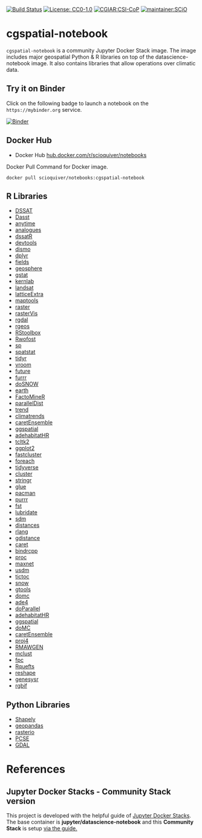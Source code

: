 [![Build Status](https://travis-ci.org/SCiO-systems/cgspatial-notebook.svg?branch=master)](https://travis-ci.org/SCiO-systems/cgspatial-notebook) [![License: CC0-1.0](https://img.shields.io/badge/License-CC0%201.0-lightgrey.svg)](http://creativecommons.org/publicdomain/zero/1.0/)
[![CGIAR:CSI-CoP](https://img.shields.io/badge/CGIAR-CSI--CoP-brightgreen)](https://bigdata.cgiar.org/communities-of-practice/geospatial-data/)
[![maintainer:SCiO](https://img.shields.io/badge/maintainer-SCiO-blue)](https://scio.systems)



# cgspatial-notebook
`cgspatial-notebook` is a community Jupyter Docker Stack image. The image includes major geospatial Python &amp; R libraries  on top of the datascience-notebook image. It also contains libraries that allow operations over climatic data.



## Try it on Binder

Click on the following badge to launch a notebook on the `https://mybinder.org` service.

[![Binder](https://mybinder.org/badge_logo.svg)](https://mybinder.org/v2/gh/SCiO-systems/cgspatial-notebook/master)

## Docker Hub
* Docker Hub [hub.docker.com/r/scioquiver/notebooks](https://hub.docker.com/r/scioquiver/notebooks)

Docker Pull Command for Docker image.
```
docker pull scioquiver/notebooks:cgspatial-notebook
```


## R Libraries
* [DSSAT](https://cran.r-project.org/package=dismo "DSSAT")
* [Dasst](https://cran.r-project.org/package=dismo "Dasst")
* [anytime](https://cran.r-project.org/package=dismo "anytime")
* [analogues](https://github.com/CIAT-DAPA/analogues "analogues")
* [dssatR](https://github.com/palderman/dssatR/ "dssatR")
* [devtools](https://CRAN.R-project.org/package=devtools "devtools")
* [dismo](https://cran.r-project.org/package=dismo "dismo")
* [dplyr](https://cran.r-project.org/package=dplyr "dplyr")
* [fields](https://cran.r-project.org/package=fields "fields")
* [geosphere](https://cran.r-project.org/package=geosphere "geosphere")
* [gstat](https://cran.r-project.org/package=gstat "gstat")
* [kernlab](https://cran.r-project.org/package=kernlab "kernlab")
* [landsat](https://cran.r-project.org/package=landsat "landsat")
* [latticeExtra](https://cran.r-project.org/package=latticeExtra "latticeExtra")
* [maptools](https://cran.r-project.org/package=maptools "maptools")
* [raster](https://cran.r-project.org/package=raster "raster")
* [rasterVis](https://cran.r-project.org/package=rasterVis "rasterVis")
* [rgdal](https://cran.r-project.org/package=rgdal "rgdal")
* [rgeos](https://cran.r-project.org/package=rgeos "rgeos")
* [RStoolbox](https://cran.r-project.org/package=RStoolbox "RStoolbox")
* [Rwofost](https://rdrr.io/rforge/Rwofost/man/Rwofost-package.html "Rwofost")
* [sp](https://cran.r-project.org/package=sp "sp")
* [spatstat](https://cran.r-project.org/package=spatstat "spatstat")
* [tidyr](https://cran.r-project.org/package=tidyr "tidyr")
* [vroom](https://cran.r-project.org/package=vroom "vroom")
* [future](https://cran.r-project.org/package=future "future")
* [furrr](https://cran.r-project.org/package=furrr "furrr")
* [doSNOW](https://cran.r-project.org/package=doSNOW "doSNOW")
* [earth](https://cran.r-project.org/package=rgeos "earth")
* [FactoMineR](https://cran.r-project.org/package=FactoMineR "FactoMineR")
* [parallelDist](https://cran.r-project.org/package=parallelDist "parallelDist")
* [trend](https://cran.r-project.org/package=trend "trend")
* [climatrends](https://cran.r-project.org/package=climatrends "climatrends")
* [caretEnsemble](https://cran.r-project.org/package=caretEnsemble "caretEnsemble")
* [ggspatial](https://cran.r-project.org/package=ggspatial "ggspatial")
* [adehabitatHR](https://cran.r-project.org/package=adehabitatHR "adehabitatHR")
* [tcltk2](https://cran.r-project.org/package=tcltk2 "tcltk2")
* [ggplot2](https://cran.r-project.org/package=ggplot2 "ggplot2")
* [fastcluster](https://cran.r-project.org/package=fastcluster "fastcluster")
* [foreach](https://cran.r-project.org/package=foreach "foreach")
* [tidyverse](https://cran.r-project.org/package=tidyverse "tidyverse")
* [cluster](https://cran.r-project.org/package=cluster "cluster")
* [stringr](https://cran.r-project.org/package=stringr "stringr")
* [glue](https://cran.r-project.org/package=glue "glue")
* [pacman](https://cran.r-project.org/package=pacman "pacman")
* [purrr](https://cran.r-project.org/package=purrr "purrr")
* [fst](https://cran.r-project.org/package=fst "fst")
* [lubridate](https://cran.r-project.org/package=lubridate "lubridate")
* [sdm](https://cran.r-project.org/package=sdm "sdm")
* [distances](https://cran.r-project.org/package=distances "distances")
* [rlang](https://cran.r-project.org/package=rlang "rlang")
* [gdistance](https://cran.r-project.org/package=gdistance "gdistance")
* [caret](https://cran.r-project.org/package=caret "caret")
* [bindrcpp](https://cran.r-project.org/package=bindrcpp "bindrcpp")
* [proc](https://cran.r-project.org/package=proc "proc")
* [maxnet](https://cran.r-project.org/package=maxnet "maxnet")
* [usdm](https://cran.r-project.org/package=usdm "usdm")
* [tictoc](https://cran.r-project.org/package=tictoc "tictoc")
* [snow](https://cran.r-project.org/package=snow "snow")
* [gtools](https://cran.r-project.org/package=gtools "gtools")
* [domc](https://cran.r-project.org/package=domc "domc")
* [ade4](https://cran.r-project.org/package=ade4 "ade4")
* [doParallel](https://cran.r-project.org/package=doParallel "doParallel")
* [adehabitatHR](https://cran.r-project.org/package=adehabitatHR "adehabitatHR")
* [ggspatial](https://cran.r-project.org/package=ggspatial "ggspatial")
* [doMC](https://cran.r-project.org/package=doMC "doMC")
* [caretEnsemble](https://cran.r-project.org/package=caretEnsemble "caretEnsemble")
* [proj4](https://cran.r-project.org/package=proj4 "proj4")
* [RMAWGEN](https://cran.r-project.org/package=RMAWGEN "RMAWGEN")
* [mclust](https://cran.r-project.org/package=mclust "mclust")
* [fpc](https://cran.r-project.org/package=fpc "fpc")
* [Rquefts](https://cran.r-project.org/package=Rquefts "Rquefts")
* [reshape](https://cran.r-project.org/package=reshape "reshape")
* [genesysr](https://gitlab.croptrust.org/genesys-pgr/genesysr "genesysr")
* [rgbif](https://github.com/ropensci/rgbifc "rgbif")

## Python Libraries

* [Shapely](https://pypi.org/project/Shapely/"Shapely")
* [geopandas](https://pypi.org/project/geopandas/"geopandas")
* [rasterio](https://pypi.org/project/rasterio/"rasterio")
* [PCSE](https://pypi.org/project/PCSE/"PCSE")
* [GDAL](https://pypi.org/project/GDAL/ "GDAL")

# References

## Jupyter Docker Stacks - Community Stack version
This project is developed with the helpful guide of [Jupyter Docker Stacks](https://jupyter-docker-stacks.readthedocs.io/en/latest/). The base container is **jupyter/datascience-notebook** and this **Community Stack** is setup [via the guide.](https://jupyter-docker-stacks.readthedocs.io/en/latest/contributing/stacks.html)
